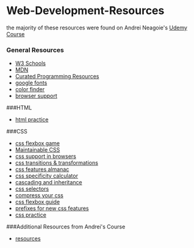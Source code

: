 # Web-Development-Resources
the majority of these resources were found on Andrei Neagoie's [Udemy Course](https://www.udemy.com/the-complete-web-developer-in-2018/learn/v4/overview)

### General Resources
- [W3 Schools](http://www.w3schools.com/)
- [MDN](https://developer.mozilla.org/en-US/)
- [Curated Programming Resources](https://github.com/Michael0x2a/curated-programming-resources/blob/master/resources.md#html-css-and-javascript)
- [google fonts](https://fonts.google.com/)
- [color finder](http://paletton.com)
- [browser support](https://www.w3schools.com/cssref/css3_browsersupport.asp)

###HTML
- [html practice](https://learn.freecodecamp.org/responsive-web-design/basic-html-and-html5/)

###CSS
- [css flexbox game](https://flexboxfroggy.com/)
- [Maintainable CSS](https://maintainablecss.com/)
- [css support in browsers](https://caniuse.com/)
- [css transitions & transformations](https://robots.thoughtbot.com/transitions-and-transforms)
- [css features almanac](https://css-tricks.com/almanac/)
- [css specificity calculator](https://specificity.keegan.st/)
- [cascading and inheritance](https://developer.mozilla.org/enUS/docs/Learn/CSS/Introduction_to_CSS/Cascade_and_inheritance)
- [css selectors](https://www.w3schools.com/cssref/css_selectors.asp)
- [compress your css](https://www.cleancss.com/css-minify/)
- [css flexbox guide](https://css-tricks.com/snippets/css/a-guide-to-flexbox/)
- [prefixes for new css features](http://shouldiprefix.com/)
- [css practice](https://learn.freecodecamp.org/responsive-web-design/basic-css/)

###Additional Resources from Andrei's Course
- [resources](https://github.com/zero-to-mastery/complete-web-developer-manual)
